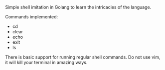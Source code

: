 
Simple shell imitation in Golang to learn the intricacies of the language.

Commands implemented:
- cd
- clear
- echo
- exit
- ls

There is basic support for running regular shell commands. Do not use vim,
it will kill your terminal in amazing ways.